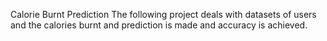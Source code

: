 Calorie Burnt Prediction 
The following project deals with datasets of users and the calories burnt and prediction is made and accuracy is achieved. 